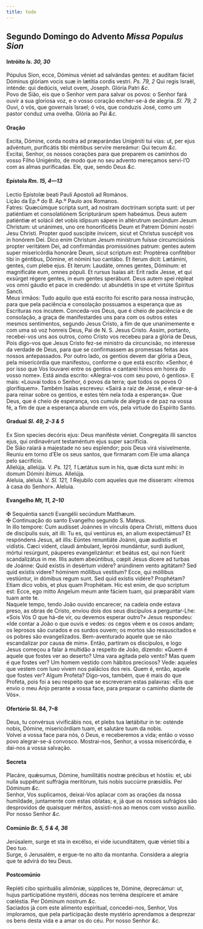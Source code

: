 ```yaml
---
title: todo
---
```

<h2 class="text-center">Segundo Domingo do Advento <em>Missa Populus Sion</em></h2>

<h4 class="text-center">Intróito <em>Is. 30, 30</em></h4>

<div class="container-fluid">
<div class="row">
<div class="dropcap text-justify">
Pópulus Sion, ecce, Dóminus véniet ad salvándas gentes: et audítam fáciet Dóminus glóriam vocis suæ in lætítia cordis vestri.
<em>Ps. 79, 2</em> Qui regis Israël, inténde: qui dedúcis, velut ovem, Joseph.
Glória Patri <em>&c.</em>
</div>
<div class="dropcap text-justify">
Povo de Sião, eis que o Senhor vem para salvar os povos: o Senhor fará ouvir a sua gloriosa voz, e o vosso coração encher-se-á de alegria.
<em>Sl. 79, 2</em> Ouvi, ó vós, que governais Israel; ó vós, que conduzis José, como um pastor conduz uma ovelha.
Glória ao Pai <em>&c.</em>
</div>
</div>
</div>

<h4 class="text-center">Oração</h4>

<div class="container-fluid">
<div class="row">
<div class="dropcap text-justify">
Excita, Dómine, corda nostra ad præparándas Unigéniti tui vias: ut, per ejus advéntum, purificátis tibi méntibus servíre mereámur: Qui tecum <em>&c.</em>
</div>
<div class="dropcap text-justify">
Excitai, Senhor, os nossos corações para que preparem os caminhos do vosso Filho Unigénito, de modo que no seu advento mereçamos servi-l’O com as almas purificadas. Ele, que, sendo Deus <em>&c.</em>
</div>
</div>
</div>

<h4 class="text-center">Epístola <em>Rm. 15, 4—13</em></h4>

<div class="container-fluid">
<div class="row">
<div class="text-justify">
Lectio Epístolæ beati Pauli Apostoli ad Romános.
</div>
<div class="text-justify">
Lição da Ep.ª do B. Ap.º Paulo aos Romanos.
</div>
<div class="dropcap text-justify">
Fatres: Quæcúmque scripta sunt, ad nostram doctrínam scripta sunt: ut per patiéntiam et consolatiónem Scripturárum spem habeámus. Deus autem patiéntiæ et solácii det vobis idípsum sápere in altérutrum secúndum Jesum Christum: ut unánimes, uno ore honorificétis Deum et Patrem Dómini nostri Jesu Christi. Propter quod suscípite ínvicem, sicut et Christus suscépit vos in honórem Dei. Dico enim Christum Jesum minístrum fuísse circumcisiónis propter veritátem Dei, ad confirmándas promissiónes patrum: gentes autem super misericórdia honoráre Deum, sicut scriptum est: Proptérea confitébor tibi in géntibus, Dómine, et nómini tuo cantábo. Et íterum dicit: Lætámini, gentes, cum plebe ejus. Et iterum: Laudáte, omnes gentes, Dóminum: et magnificáte eum, omnes pópuli. Et rursus Isaías ait: Erit radix Jesse, et qui exsúrget régere gentes, in eum gentes sperábunt. Deus autem spei répleat vos omni gáudio et pace in credéndo: ut abundétis in spe et virtúte Spíritus Sancti.
</div>
<div class="dropcap text-justify">
Meus irmãos: Tudo aquilo que está escrito foi escrito para nossa instrução, para que pela paciência e consolação possuamos a esperança que as Escrituras nos incutem. Conceda-vos Deus, que é cheio de paciência e de consolação, a graça de manifestardes uns para com os outros estes mesmos sentimentos, segundo Jesus Cristo, a fim de que unanimemente e com uma só voz honreis Deus, Pai de N. S. Jesus Cristo. Assim, portanto, recebei-vos uns aos outros, como Cristo vos recebeu para a glória de Deus, Pois digo-vos que Jesus Cristo fez-se ministro da circuncisão, no interesse da verdade de Deus, para que se confirmassem as promessas feitas aos nossos antepassados. Por outro lado, os gentios devem dar glória a Deus, pela misericórdia que manifestou, conforme o que está escrito: «Senhor, é por isso que Vos louvarei entre os gentios e cantarei hinos em honra do vosso nome». Está ainda escrito: «Alegrai-vos com seu povo, ó gentios». E mais: «Louvai todos o Senhor, ó povos da terra; que todos os povos O glorifiquem». Também Isaías escreveu: «Sairá a raiz de Jessé, e elevar-se-á para reinar sobre os gentios, e estes têm nela toda a esperança». Que Deus, que é cheio de esperança, vos cumule de alegria e de paz na vossa fé, a fim de que a esperança abunde em vós, pela virtude do Espírito Santo.
</div>
</div>
</div>

<h4 class="text-center">Gradual <em>Sl. 49, 2-3 & 5</em></h4>

<div class="container-fluid">
<div class="row">
<div class="dropcap text-justify">
Ex Sion species decóris ejus: Deus maniféste véniet.
Congregáta illi sanctos ejus, qui ordinavérunt testaméntum ejus super sacrifícia.
</div>
<div class="dropcap text-justify">
De Sião raiará a majestade no seu esplendor; pois Deus virá visivelmente. Reuniu em torno d’Ele os seus santos, que firmaram com Ele uma aliança pelo sacrifício.
</div>
<div class="text-justify">
Allelúja, allelúja. V. <em>Ps. 121, 1</em> Lætátus sum in his, quæ dicta sunt mihi: in domum Dómini íbimus. Allelúja.
</div>
<div class="text-justify">
Aleluia, aleluia. V. <em>Sl. 121, 1</em> Rejubilo com aqueles que me disseram: «Iremos à casa do Senhor». Aleluia.
</div>
</div>
</div>

<h4 class="text-center">Evangelho <em>Mt, 11, 2–10</em></h4>

<div class="container-fluid">
<div class="row">
<div class="text-justify">
<span class="text-danger">&#10016;</span> Sequéntia sancti Evangélii secúndum Matthæum.
</div>
<div class="text-justify">
<span class="text-danger">&#10016;</span> Continuação do santo Evangelho segundo S. Mateus.
</div>
<div class="dropcap text-justify">
In illo tempore: Cum audísset Joánnes in vínculis ópera Christi, mittens duos de discípulis suis, ait illi: Tu es, qui ventúrus es, an alium exspectámus? Et respóndens Jesus, ait illis: Eúntes renuntiáte Joánni, quæ audístis et vidístis. Cæci vident, claudi ámbulant, leprósi mundántur, surdi áudiunt, mórtui resúrgunt, páuperes evangelizántur: et beátus est, qui non fúerit scandalizátus in me. Illis autem abeúntibus, cœpit Jesus dícere ad turbas de Joánne: Quid exístis in desértum vidére? arúndinem vento agitátam? Sed quid exístis videre? hóminem móllibus vestitum? Ecce, qui móllibus vestiúntur, in dómibus regum sunt. Sed quid exístis vidére? Prophétam? Etiam dico vobis, et plus quam Prophétam. Hic est enim, de quo scriptum est: Ecce, ego mitto Angelum meum ante fáciem tuam, qui præparábit viam tuam ante te.
</div>
<div class="dropcap text-justify">
Naquele tempo, tendo João ouvido encarecer, na cadeia onde estava preso, as obras de Cristo, enviou dois dos seus discípulos a perguntar-Lhe: «Sois Vós O que há-de vir, ou devemos esperar outro?» Jesus respondeu: «Ide contar a João o que ouvis e vedes: os cegos vêem e os coxos andam; os leprosos são curados e os surdos ouvem; os mortos são ressuscitados e os pobres são evangelizados. Bem-aventurado aquele que se não escandalizar por causa de mim». Então, partiram os discípulos, e logo Jesus começou a falar à multidão a respeito de João, dizendo: «Quem é aquele que fostes ver ao deserto? Uma vara agitada pelo vento? Mas quem é que fostes ver? Um homem vestido com hábitos preciosos? Vede: aqueles que vestem com luxo vivem nos palácios dos reis. Quem é, então, aquele que fostes ver? Algum Profeta? Digo-vos, também, que é mais do que Profeta, pois foi a seu respeito que se escreveram estas palavras: «Eis que envio o meu Anjo perante a vossa face, para preparar o caminho diante de Vós».
</div>
</div>
</div>

<h4 class="text-center">Ofertório <em></em>Sl. 84, 7–8</em></h4>

<div class="container-fluid">
<div class="row">
<div class="dropcap text-justify">
Deus, tu convérsus vivificábis nos, et plebs tua lætábitur in te: osténde nobis, Dómine, misericórdiam tuam, et salutáre tuum da nobis.
</div>
<div class="dropcap text-justify">
Volvei a vossa face para nós, ó Deus, e receberemos a vida; então o vosso povo alegrar-se-á convosco. Mostrai-nos, Senhor, a vossa misericórdia, e dai-nos a vossa salvação.
</div>
</div>
</div>

<h4 class="text-center">Secreta</h4>

<div class="container-fluid">
<div class="row">
<div class="dropcap text-justify">
Placáre, quǽsumus, Dómine, humilitátis nostræ précibus et hóstiis: et, ubi nulla suppétunt suffrágia meritórum, tuis nobis succúrre præsídiis. Per Dóminum <em>&c.</em>
</div>
<div class="dropcap text-justify">
Senhor, Vos suplicamos, deixai-Vos aplacar com as orações da nossa humildade, juntamente com estas oblatas; e, já que os nossos sufrágios são desprovidos de quaisquer méritos, assisti-nos ao menos com vosso auxílio. Por nosso Senhor <em>&c.</em>
</div>
</div>
</div>

<h4 class="text-center">Comúnio <em>Br. 5, 5 & 4, 36</em></h4>

<div class="container-fluid">
<div class="row">
<div class="dropcap text-justify">
Jerúsalem, surge et sta in excélso, ei vide iucunditátem, quæ véniet tibi a Deo tuo.
</div>
<div class="dropcap text-justify">
Surge, ó Jerusalém, e ergue-te no alto da montanha. Considera a alegria que te advirá do teu Deus.
</div>
</div>
</div>

<h4 class="text-center">Postcomúnio</h4>

<div class="container-fluid">
<div class="row">
<div class="dropcap text-justify">
Repléti cibo spirituális alimóniæ, súpplices te, Dómine, deprecámur: ut, hujus participatióne mystérii, dóceas nos terréna despícere et amáre cœléstia. Per Dóminum nostrum <em>&c.</em>
</div>
<div class="dropcap text-justify">
Saciados já com este alimento espiritual, concedei-nos, Senhor, Vos imploramos, que pela participação deste mystério aprendamos a desprezar os bens desta vida e a amar os do céu. Por nosso Senhor <em>&c.</em>
</div>
</div>
</div>

